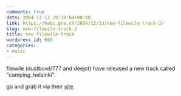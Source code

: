```yaml
---
comments: true
date: 2004-12-13 20:19:04+00:00
link: https://habi.gna.ch/2004/12/13/new-filewile-track-2/
slug: new-filewile-track-2
title: new filewile-track
wordpress_id: 689
categories:
- music
---
```



filewile (dustbowl/777 and deejot) have released a new track called "camping_helsinki".
  
go and grab it via their [site](http://www.filewile.com/).

